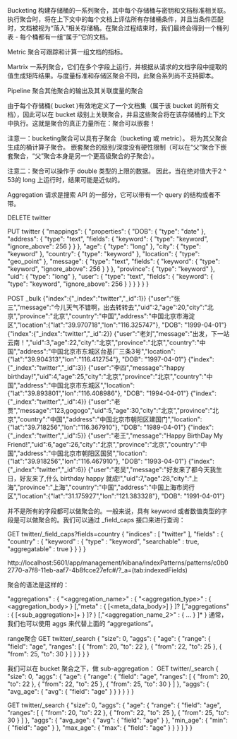 Bucketing
构建存储桶的一系列聚合，其中每个存储桶与密钥和文档标准相关联。执行聚合时，将在上下文中的每个文档上评估所有存储桶条件，并且当条件匹配时，文档被视为“落入”相关存储桶。在聚合过程结束时，我们最终会得到一个桶列表 - 每个桶都有一组“属于”它的文档。

Metric
聚合可跟踪和计算一组文档的指标。

Martrix
一系列聚合，它们在多个字段上运行，并根据从请求的文档字段中提取的值生成矩阵结果。与度量标准和存储区聚合不同，此聚合系列尚不支持脚本。

Pipeline
聚合其他聚合的输出及其关联度量的聚合


由于每个存储桶( bucket )有效地定义了一个文档集（属于该 bucket 的所有文档），因此可以在 bucket 级别上关联聚合，并且这些聚合将在该存储桶的上下文中执行。这就是聚合的真正力量所在：聚合可以嵌套！

注意一：bucketing聚合可以具有子聚合（bucketing 或 metric）。 将为其父聚合生成的桶计算子聚合。 嵌套聚合的级别/深度没有硬性限制（可以在“父”聚合下嵌套聚合，“父”聚合本身是另一个更高级聚合的子聚合）。

注意二：聚合可以操作于 double 类型的上限的数据。 因此，当在绝对值大于2 ^ 53的 long 上运行时，结果可能是近似的。

Aggregation 请求是搜索 API 的一部分，它可以带有一个 query 的结构或者不带。


DELETE twitter
 
PUT twitter
{
  "mappings": {
    "properties": {
      "DOB": {
        "type": "date"
      },
      "address": {
        "type": "text",
        "fields": {
          "keyword": {
            "type": "keyword",
            "ignore_above": 256
          }
        }
      },
      "age": {
        "type": "long"
      },
      "city": {
        "type": "keyword"
      },
      "country": {
        "type": "keyword"
      },
      "location": {
        "type": "geo_point"
      },
      "message": {
        "type": "text",
        "fields": {
          "keyword": {
            "type": "keyword",
            "ignore_above": 256
          }
        }
      },
      "province": {
        "type": "keyword"
      },
      "uid": {
        "type": "long"
      },
      "user": {
        "type": "text",
        "fields": {
          "keyword": {
            "type": "keyword",
            "ignore_above": 256
          }
        }
      }
    }
  }
}


POST _bulk
{"index":{"_index":"twitter","_id":1}}
{"user":"张三","message":"今儿天气不错啊，出去转转去","uid":2,"age":20,"city":"北京","province":"北京","country":"中国","address":"中国北京市海淀区","location":{"lat":"39.970718","lon":"116.325747"}, "DOB": "1999-04-01"}
{"index":{"_index":"twitter","_id":2}}
{"user":"老刘","message":"出发，下一站云南！","uid":3,"age":22,"city":"北京","province":"北京","country":"中国","address":"中国北京市东城区台基厂三条3号","location":{"lat":"39.904313","lon":"116.412754"}, "DOB": "1997-04-01"}
{"index":{"_index":"twitter","_id":3}}
{"user":"李四","message":"happy birthday!","uid":4,"age":25,"city":"北京","province":"北京","country":"中国","address":"中国北京市东城区","location":{"lat":"39.893801","lon":"116.408986"}, "DOB": "1994-04-01"}
{"index":{"_index":"twitter","_id":4}}
{"user":"老贾","message":"123,gogogo","uid":5,"age":30,"city":"北京","province":"北京","country":"中国","address":"中国北京市朝阳区建国门","location":{"lat":"39.718256","lon":"116.367910"}, "DOB": "1989-04-01"}
{"index":{"_index":"twitter","_id":5}}
{"user":"老王","message":"Happy BirthDay My Friend!","uid":6,"age":26,"city":"北京","province":"北京","country":"中国","address":"中国北京市朝阳区国贸","location":{"lat":"39.918256","lon":"116.467910"}, "DOB": "1993-04-01"}
{"index":{"_index":"twitter","_id":6}}
{"user":"老吴","message":"好友来了都今天我生日，好友来了,什么 birthday happy 就成!","uid":7,"age":28,"city":"上海","province":"上海","country":"中国","address":"中国上海市闵行区","location":{"lat":"31.175927","lon":"121.383328"}, "DOB": "1991-04-01"}


并不是所有的字段都可以做聚合的。一般来说，具有 keyword 或者数值类型的字段是可以做聚合的。我们可以通过 _field_caps 接口来进行查询：

GET twitter/_field_caps?fields=country
{
  "indices" : [
    "twitter"
  ],
  "fields" : {
    "country" : {
      "keyword" : {
        "type" : "keyword",
        "searchable" : true,
        "aggregatable" : true
      }
    }
  }
}

http://localhost:5601/app/management/kibana/indexPatterns/patterns/c0b02770-a7f8-11eb-aaf7-4b8fcce27efc#/?_a=(tab:indexedFields)



聚合的语法是这样的：

"aggregations" : {
    "<aggregation_name>" : {
        "<aggregation_type>" : {
            <aggregation_body>
        }
        [,"meta" : {  [<meta_data_body>] } ]?
        [,"aggregations" : { [<sub_aggregation>]+ } ]?
    }
    [,"<aggregation_name_2>" : { ... } ]*
}
通常，我们也可以使用 aggs 来代替上面的 “aggregations”。


range聚合
GET twitter/_search
{
  "size": 0,
  "aggs": {
    "age": {
      "range": {
        "field": "age",
        "ranges": [
          {
            "from": 20,
            "to": 22
          },
          {
            "from": 22,
            "to": 25
          },
          {
            "from": 25,
            "to": 30
          }
        ]
      }
    }
  }
}

我们可以在 bucket 聚合之下，做 sub-aggregation：
GET twitter/_search
{
  "size": 0,
  "aggs": {
    "age": {
      "range": {
        "field": "age",
        "ranges": [
          {
            "from": 20,
            "to": 22
          },
          {
            "from": 22,
            "to": 25
          },
          {
            "from": 25,
            "to": 30
          }
        ]
      },
      "aggs": {
        "avg_age": {
          "avg": {
            "field": "age"
          }
        }
      }
    }
  }
}


GET twitter/_search
{
  "size": 0,
  "aggs": {
    "age": {
      "range": {
        "field": "age",
        "ranges": [
          {
            "from": 20,
            "to": 22
          },
          {
            "from": 22,
            "to": 25
          },
          {
            "from": 25,
            "to": 30
          }
        ]
      },
      "aggs": {
        "avg_age": {
          "avg": {
            "field": "age"
          }
        },
        "min_age": {
          "min": {
            "field": "age"
          }
        },
        "max_age": {
          "max": {
            "field": "age"
          }
        }
      }
    }
  }
}



